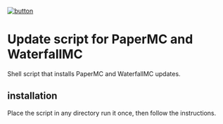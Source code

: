 [![button](https://files.teunjojo.com/theme/download-button.svg)](https://files.teunjojo.com/battery-info/latest/battery-info.sh)
# Update script for PaperMC and WaterfallMC
Shell script that installs PaperMC and WaterfallMC updates.

## installation
Place the script in any directory run it once, then follow the instructions.
